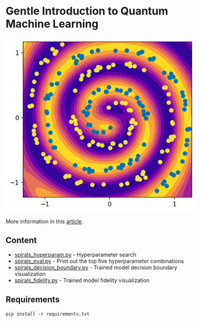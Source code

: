 # Gentle Introduction to Quantum Machine Learning

![fidelity](figures/spirals-fidelity-1.png)

More information in this [article](https://penkovsky.com/post/qml).


## Content

* [spirals_hyperparam.py](spirals_hyperparam.py) - Hyperparameter search
* [spirals_eval.py](spirals_eval.py) - Print out the top five hyperparameter combinations
* [spirals_decision_boundary.py](spirals_decision_boundary.py) - Trained model decision boundary visualization
* [spirals_fidelity.py](spirals_fidelity.py) - Trained model fidelity visualization


## Requirements

    pip install -r requirements.txt
